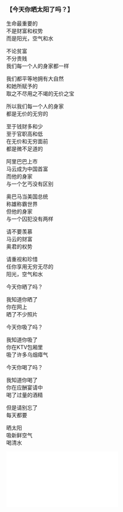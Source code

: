 ### 【今天你晒太阳了吗？】

生命最重要的  
不是财富和权势  
而是阳光，空气和水

不论贫富  
不分贵贱  
我们每一个人的身家都一样

我们都平等地拥有大自然  
和她所赋予的  
取之不尽用之不竭的无价之宝

所以我们每一个人的身家  
都是无价的无穷的

至于钱财多和少  
至于官职高和低  
在无价和无穷面前  
都是微不足道的

阿里巴巴上市  
马云成为中国首富  
而他的身家  
与一个乞丐没有区别

奥巴马当美国总统  
称雄称霸世界  
但他的身家  
与一个囚犯没有两样

请不要羡慕  
马云的财富  
奥君的权势

请重视和珍惜  
任你享用无穷无尽的  
阳光，空气和水

今天你晒了吗？  

我知道你晒了  
你在网上  
晒了不少照片


今天你吸了吗？  

我知道你吸了  
你在KTV包厢里  
吸了许多乌烟瘴气

今天你喝了吗？  

我知道你喝了  
你在应酬宴请中  
喝了过量的酒精

但是请别忘了  
每天都要

晒太阳  
吸新鲜空气  
喝清水

![](04.md)
